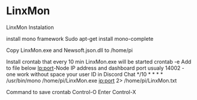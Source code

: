 # LinxMon

LinxMon Instalation

install mono framework
Sudo apt-get install mono-complete

Copy LinxMon.exe and Newsoft.json.dll to /home/pi

Install crontab that every 10 min LinxMon.exe will be started
crontab -e
Add to file below
<Ip:port>-Node IP address and dashboard port usualy 14002
<NodeName>- one work without space
<Discord User ID> your user ID in Discord Chat
*/10 * * * * /usr/bin/mono /home/pi/LinxMon.exe <ip:port> <NodeName> <Discord User ID> 2> /home/pi/LinxMon.txt

Command to save crontab
Control-O
Enter
Control-X 

